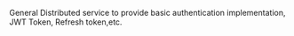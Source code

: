 General Distributed service to provide basic authentication implementation, JWT Token, Refresh token,etc.
